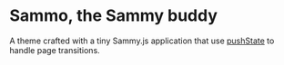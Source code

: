 # Sammo, the Sammy buddy

A theme crafted with a tiny Sammy.js application that use [pushState](https://github.com/quirkey/sammy/tree/non-hash) to handle page transitions.